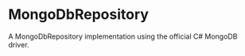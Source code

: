MongoDbRepository
=================

A MongoDbRepository implementation using the official C# MongoDB driver.
